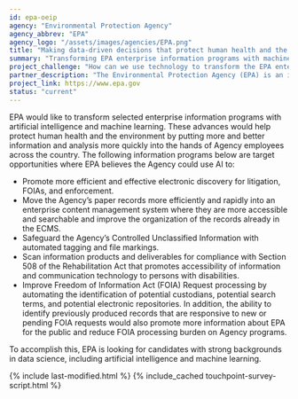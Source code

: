 ```yaml
---
id: epa-oeip
agency: "Environmental Protection Agency"
agency_abbrev: "EPA"
agency_logo: "/assets/images/agencies/EPA.png"
title: "Making data-driven decisions that protect human health and the environment"
summary: "Transforming EPA enterprise information programs with machine learning and artificial intelligence."
project_challenge: "How can we use technology to transform the EPA enterprise information programs to drive better, more data-driven decisions that protect human health and the environment?"
partner_description: "The Environmental Protection Agency (EPA) is an independent agency, specifically an independent executive agency, of the United States federal government for environmental protection."
project_link: https://www.epa.gov
status: "current"
---
```


EPA would like to transform selected enterprise information programs with artificial intelligence and machine learning.  These advances would help protect human health and the environment by putting more and better information and analysis more quickly into the hands of Agency employees across the country.  The following information programs below are target opportunities where EPA believes the Agency could use AI to:

<ul>
<li>Promote more efficient and effective electronic discovery for litigation, FOIAs, and enforcement.</li>
<li>Move the Agency’s paper records more efficiently and rapidly into an enterprise content management system where they are more accessible and searchable and improve the organization of the records already in the ECMS.</li>
<li>Safeguard the Agency’s Controlled Unclassified Information with automated tagging and file markings.</li>
<li>Scan information products and deliverables for compliance with Section 508 of the Rehabilitation Act that promotes accessibility of information and communication technology to persons with disabilities.</li>
<li>Improve Freedom of Information Act (FOIA) Request processing by automating the identification of potential custodians, potential search terms, and potential electronic repositories. In addition, the ability to identify previously produced records that are responsive to new or pending FOIA requests would also promote more information about EPA for the public and reduce FOIA processing burden on Agency programs.</li>
</ul>

To accomplish this, EPA is looking for candidates with strong backgrounds in data science, including artificial intelligence and machine learning.

<section class="usa-section">
  <div class="grid-container">
    {% include last-modified.html %}
    {% include_cached touchpoint-survey-script.html %}
  </div>
</section>